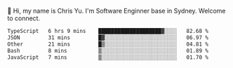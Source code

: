 👋 Hi, my name is Chris Yu. I'm Software Enginner base in Sydney. Welcome to connect.

<!--START_SECTION:waka-->

```txt
TypeScript   6 hrs 9 mins    ████████████████████▓░░░░   82.68 %
JSON         31 mins         █▓░░░░░░░░░░░░░░░░░░░░░░░   06.97 %
Other        21 mins         █▒░░░░░░░░░░░░░░░░░░░░░░░   04.81 %
Bash         8 mins          ▒░░░░░░░░░░░░░░░░░░░░░░░░   01.89 %
JavaScript   7 mins          ▒░░░░░░░░░░░░░░░░░░░░░░░░   01.70 %
```

<!--END_SECTION:waka-->
